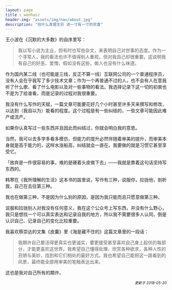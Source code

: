 ```yaml
--- 
layout: page 
title : wenhaiz 
header-img: "assets/img/nav/about.jpg" 
description: "怕什么真理无穷 进一寸有一寸的欢喜" 
---
```


王小波在《沉默的大多数》的自序里写：

>我以写小说为主业，但有时也写些杂文，来表明自己对世事的态度。作为一个寻常人，我的看法也许不值得别人重视，但对我自己却很重要。这说明我有自己的好恶、爱憎，假如没有这些，做人也没有什么味道。

作为国内某二线（也可能是三线，反正不算一线）互联网公司的一个普通程序员，没有人会在乎我写了多少技术文章；作为一个再普通不过的人，也不会有人在意我听了什么歌、看了什么电影以及对一些事物的看法。我选择记录下这一切的初衷也不是为了给谁看，而是记录的过程对我很重要。


我没有什么写作的天赋，一篇文章可能要花好几个小时甚至许多天来撰写和修改，以达到（我自以为）能看的程度。这个过程是有一些纠结的，一些文章可能因此难产或流产。

如果你认真写过一些东西并且因此而纠结过，你就会明白我的意思。  


当然，我可以去多学多看多模仿，但能力的提升必然伴随着审美的提升，而审美本身就是高于能力的，这样水涨船高，纠结就会一直在。我要做的就是习惯它甚至享受它。

「放弃是一件很容易的事，难的是硬着头皮做下去」——我就是靠着这句话坚持写东西的。



韩寒在《我所理解的生活》这本书的跋里说，写作有三种，说服你，拉拢他，剖析我，自己在去往第三种。


我也在做第三种，不是因为什么别的原因，是因为我只能而且只愿意做第三种。


说服和拉拢别人对我没有任何意义，我在这个公众号上写东西，并没有什么野心，我只是想找一个可以真实表达和记录自我的地方，所以我不需要很多人认同，倒是认识自己、记录自己的变化比较重要。


我喜欢蔡崇达的文集《皮囊》里《海是藏不住的》这篇文章里的一段话：

>我期许自己要活得更真实也更诚实，要更接受甚至喜欢自己身上起伏的每部分，才能更喜欢这世界。我希望自己懂得处理、欣赏各种欲求，各种人性的丑陋与美妙，找到和它们相处的最好方式。我也希望自己能把这一路看到的风景，最终能全部用审美的笔触表达出来。

这也是我对自己所有的期许。

<p align="right" style="font-size:80%"><em>更新于 2018-05-30</em></p>